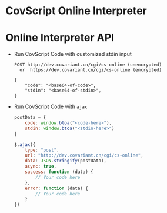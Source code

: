 CovScript Online Interpreter
====================

# Online Interpreter API
* Run CovScript Code with customized stdin input
    ```
    POST http://dev.covariant.cn/cgi/cs-online (unencrypted)
      or  https://dev.covariant.cn/cgi/cs-online (encrypted)
    
    {
        "code": "<base64-of-code>",
        "stdin": "<base64-of-stdin>",
    }
    ```

* Run CovScript Code with `ajax`
    ```js
    postData = {
        code: window.btoa("<code-here>"), 
        stdin: window.btoa("<stdin-here>")
    }
  
    $.ajax({
        type: "post",
        url: "http://dev.covariant.cn/cgi/cs-online",
        data: JSON.stringify(postData),
        async: true,
        success: function (data) {
            // Your code here
        },
        error: function (data) {
            // Your code here
        }
    })
    ```